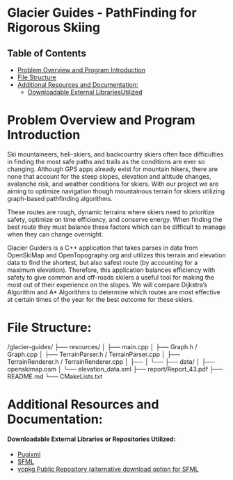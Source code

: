 <H1> Glacier Guides - PathFinding for Rigorous Skiing </h1>

<h2> Table of Contents </h2>

- [Problem Overview and Program Introduction](#problem-overview-and-program-introduction)
- [File Structure](#file-structure)
- [Additional Resources and Documentation:](#additional-resources-and-documentation)
  - [Downloadable External LibrariesUtilized](#downloadable-external-libraries-utilized)

# Problem Overview and Program Introduction

Ski mountaineers, heli-skiers, and backcountry skiers often face difficulties in finding the most safe paths and trails as the conditions are ever so changing. Although GPS apps already exist for mountain hikers, there are none that account for the steep slopes, elevation and altitude changes, avalanche risk, and weather conditions for skiers. With our project we are aiming to optimize navigation though mountainous terrain for skiers utilizing graph-based pathfinding algorithms.

 These routes are rough, dynamic terrains where skiers need to prioritize safety, optimize on time efficiency, and conserve energy. When finding the best route they must balance these factors which can be difficult to manage when they can change overnight.
 
Glacier Guiders is a C++ application that takes parses in data from OpenSkiMap and OpenTopography.org and utilizes this terrain and elevation data to find the shortest, but also safest route (by accounting for a maximum elevation).
Therefore, this application balances efficiency with safety to give common and off-roads skiiers a useful tool for making the most out of their experience on the slopes.  We will compare Dijkstra’s Algorithm and A* Algorithms to determine which routes are most effective at certain times of the year for the best outcome for these skiers.

# File Structure:

/glacier-guides/
├── resources/
│   ├── main.cpp
│   ├── Graph.h / Graph.cpp
│   ├── TerrainParser.h / TerrainParser.cpp
│   ├── TerrainRenderer.h / TerrainRenderer.cpp
│   ├── 
│   └── 
├── data/
│   ├── openskimap.osm
│   └── elevation_data.xml
├── report/Report_43.pdf
├── README.md
└── CMakeLists.txt



# Additional Resources and Documentation:

#### Downloadable External Libraries or Repositories Utilized:

- [Pugixml](https://pugixml.org/)
- [SFML](https://www.sfml-dev.org/tutorials/1.6/start-vc.php)
- [vcpkg Public Repository (alternative download option for SFML](https://github.com/microsoft/vcpkg)
